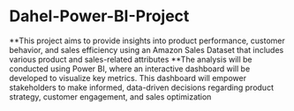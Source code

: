 # Dahel-Power-BI-Project
**This project aims to provide insights into product performance, customer behavior, and sales efficiency using an Amazon Sales Dataset that includes various product and sales-related attributes
**The analysis will be conducted using Power BI, where an interactive dashboard will be developed to visualize key metrics. This dashboard will empower stakeholders to make informed, data-driven decisions regarding product strategy, customer engagement, and sales optimization
